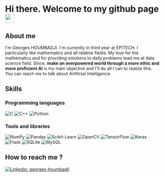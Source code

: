 <!-- ### Hi there. Welcome to my github page <img src="https://media.giphy.com/media/hvRJCLFzcasrR4ia7z/giphy.gif" width="29px">

**GeorgesML/GeorgesML** is a ✨ _special_ ✨ repository because its `README.md` (this file) appears on your GitHub profile.

-->

# Hi there. Welcome to my github page <img src="https://media.giphy.com/media/hvRJCLFzcasrR4ia7z/giphy.gif" width="29px">

## About me
I'm Georges HOUMBADJI. I'm currently in third year at EPITECH. I particularly like mathematics and all relative fields. My love for the mathematics and for providing solutions to daily problems lead me at data science field. Since, **make an overpowered world through a more ethic and more proficient AI** is my main objective and I'll do all I can to realize this. You can reach me to talk about Artificial Intelligence. 


## Skills 
### Programming languages
![C](	https://img.shields.io/badge/C-00599C?style=for-the-badge&logo=c&logoColor=white)
![C++](https://img.shields.io/badge/C%2B%2B-00599C?style=for-the-badge&logo=c%2B%2B&logoColor=white)
![Python](https://img.shields.io/badge/Python-3776AB?style=for-the-badge&logo=python&logoColor=white)

### Tools and libraries
![NumPy](https://img.shields.io/badge/numpy-%23013243.svg?style=for-the-badge&logo=numpy&logoColor=white)
![Pandas](https://img.shields.io/badge/pandas-%23150458.svg?style=for-the-badge&logo=pandas&logoColor=white)
![Scikit-Learn](https://img.shields.io/badge/scikit--learn-%23F7931E.svg?style=for-the-badge&logo=scikit-learn&logoColor=white)
![OpenCV](https://img.shields.io/badge/opencv-%23white.svg?style=for-the-badge&logo=opencv&logoColor=white)
![TensorFlow](https://img.shields.io/badge/TensorFlow-%23FF6F00.svg?style=for-the-badge&logo=TensorFlow&logoColor=white)
![Keras](https://img.shields.io/badge/Keras-%23D00000.svg?style=for-the-badge&logo=Keras&logoColor=white)
![Flask](https://img.shields.io/badge/Flask-000000?style=for-the-badge&logo=flask&logoColor=white)
![SQLite](https://img.shields.io/badge/SQLite-07405E?style=for-the-badge&logo=sqlite&logoColor=white)
![MySQL](https://img.shields.io/badge/MySQL-00000F?style=for-the-badge&logo=mysql&logoColor=white)


## How to reach me ?
[![Linkedin: georges-houmbadji](https://img.shields.io/badge/LinkedIn-0077B5?style=for-the-badge&logo=linkedin&logoColor=white)](https://www.linkedin.com/in/georges-houmbadji-a526b41a0)
